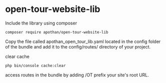 # open-tour-website-lib

Include the library using composer

```
composer require apothan/open-tour-website-lib
```
Copy the file called apothan_open_tour_lib.yaml located in the 
config folder of the bundle and add it to the config/routes/ directory of your project.

clear cache
```
php bin/console cache:clear
```

access routes in the bundle by adding /OT prefix your site's root URL.
